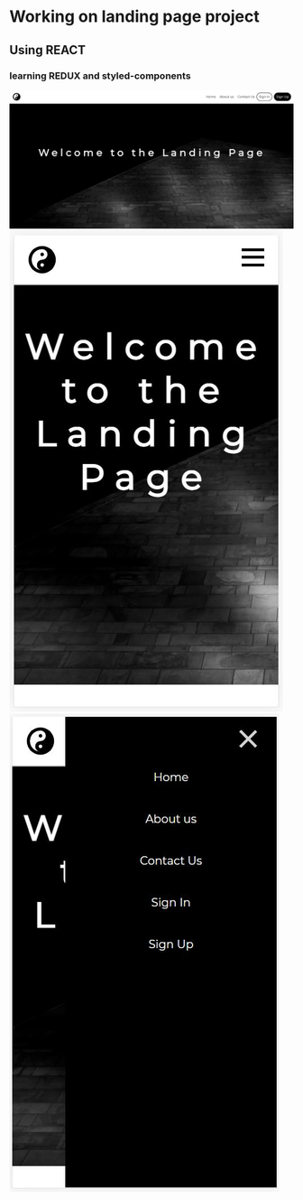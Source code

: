 # Working on landing page project

## Using REACT

### learning REDUX and styled-components

![](visual.jpg)
![](mobile.JPG) ![](mobilemenu.JPG)


